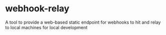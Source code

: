 # webhook-relay
 A tool to provide a web-based static endpoint for webhooks to hit and relay to local machines for local development
